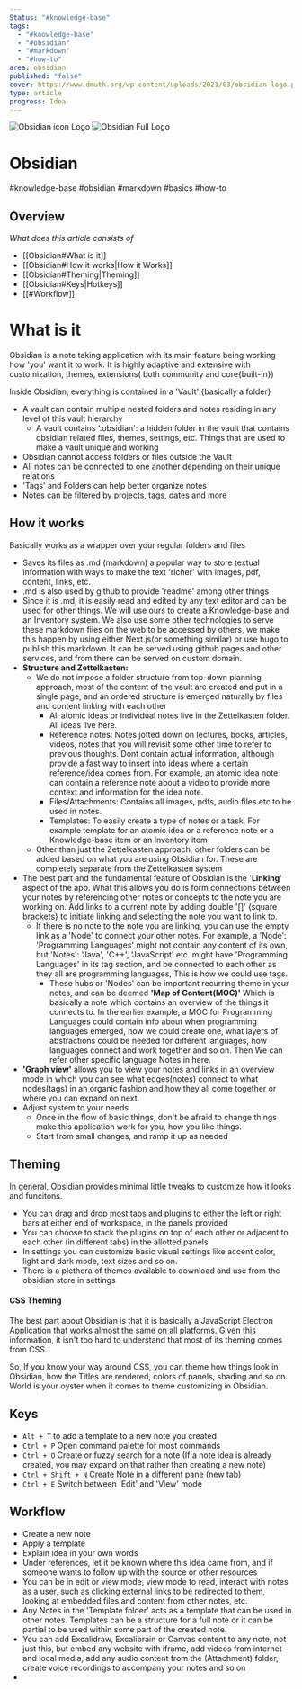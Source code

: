 ```yaml
---
Status: "#knowledge-base"
tags:
  - "#knowledge-base"
  - "#obsidian"
  - "#markdown"
  - "#how-to"
area: obsidian
published: "false"
cover: https://www.dmuth.org/wp-content/uploads/2021/03/obsidian-logo.png
type: article
progress: Idea
---
```

![Obsidian icon Logo](https://obsidian.md/images/2023-06-logo.png)
![Obsidian Full Logo](https://www.dmuth.org/wp-content/uploads/2021/03/obsidian-logo.png)
# Obsidian

#knowledge-base #obsidian #markdown #basics #how-to

## Overview
*What does this article consists of*
- [[Obsidian#What is it]]
- [[Obsidian#How it works|How it Works]]
- [[Obsidian#Theming|Theming]]
- [[Obsidian#Keys|Hotkeys]]
- [[#Workflow]]



# What is it

Obsidian is a note taking application with its main feature being working how 'you' want it to work. It is highly adaptive and extensive with customization, themes, extensions( both community and core{built-in})

Inside Obsidian, everything is contained in a 'Vault' {basically a folder}
- A vault can contain multiple nested folders and notes residing in any level of this vault hierarchy 
	- A vault contains '.obsidian': a hidden folder in the vault that contains obsidian related files, themes, settings, etc. Things that are used to make a vault unique and working
- Obsidian cannot access folders or files outside the Vault
- All notes can be connected to one another depending on their unique relations
- 'Tags' and Folders can help better organize notes
- Notes can be filtered by projects, tags, dates and more

## How it works

Basically works as a wrapper over your regular folders and files
- Saves its files as .md (markdown) a popular way to store textual information with ways to make the text 'richer' with images, pdf, content, links, etc.
- .md is also used by github to provide 'readme' among other things
- Since it is .md, it is easily read and edited by any text editor and can be used for other things. We will use ours to create a Knowledge-base and an Inventory system. We also use some other technologies to serve these markdown files on the web to be accessed by others, we make this happen by using either Next.js(or something similar) or use hugo to publish this markdown. It can be served using github pages and other services, and from there can be served on custom domain.
- **Structure and Zettelkasten:**
	- We do not impose a folder structure from top-down planning approach, most of the content of the vault are created and put in a single page, and an ordered structure is emerged naturally by files and content linking with each other
		- All atomic ideas or individual notes live in the Zettelkasten folder. All ideas live here.
		- Reference notes: Notes jotted down on lectures, books, articles, videos, notes that you will revisit some other time to refer to previous thoughts. Dont contain actual information, although provide a fast way to insert into ideas where a certain reference/idea comes from. For example, an atomic idea note can contain a reference note about a video to provide more context and information for the idea note.
		- Files/Attachments: Contains all images, pdfs, audio files etc to be used in notes.
		- Templates: To easily create a type of notes or a task, For example template for an atomic idea or a reference note or a Knowledge-base item or an Inventory item
	- Other than just the Zettelkasten approach, other folders can be added based on what you are using Obsidian for. These are completely separate from the Zettelkasten system
- The best part and the fundamental feature of Obsidian is the '**Linking**' aspect of the app. What this allows you do is form connections between your notes by referencing other notes or concepts to the note you are working on. Add links to a current note by adding double '[]' {square brackets} to initiate linking and selecting the note you want to link to. 
	- If there is no note to the note you are linking, you can use the empty link as a 'Node' to connect your other notes. For example, a 'Node':  'Programming Languages' might not contain any content of its own, but 'Notes': 'Java', 'C++', 'JavaScript' etc. might have 'Programming Languages' in its tag section, and be connected to each other as they all are programming languages, This is how we could use tags.
		- These hubs or 'Nodes' can be important recurring theme in your notes, and can be deemed **'Map of Content(MOC)'** Which is basically a note which contains an overview of the things it connects to. In the earlier example, a MOC for Programming Languages could contain info about when programming languages emerged, how we could create one, what layers of abstractions could be needed for different languages, how languages connect and work together and so on. Then We can refer other specific language Notes in here.
- **'Graph view'** allows you to view your notes and links in an overview mode in which you can see what edges(notes) connect to what nodes(tags) in an organic fashion and how they all come together or where you can expand on next.
- Adjust system to your needs
	- Once in the flow of basic things, don't be afraid to change things make this application work for you, how you like things. 
	- Start from small changes, and ramp it up as needed

## Theming

In general, Obsidian provides minimal little tweaks to customize how it looks and funcitons.

- You can drag and drop most tabs and plugins to either the left or right bars at either end of workspace, in the panels provided 
- You can choose to stack the plugins on top of each other or adjacent to each other (in different tabs) in the allotted panels
- In settings you can customize basic visual settings like accent color, light and dark mode, text sizes and so on.
- There is a plethora of themes available to download and use from the obsidian store in settings

####  CSS Theming
The best part about Obsidian is that it is basically a JavaScript Electron Application that works almost the same on all platforms. Given this information, it isn't too hard to understand that most of its theming comes from CSS. 

So, If you know your way around CSS, you can theme how things look in Obsidian, how the Titles are rendered, colors of panels,  shading and so on. World is your oyster when it comes to theme customizing in Obsidian. 


## Keys

- ` Alt + T `  to add a template to a new note you created
- ` Ctrl + P ` Open command palette for most commands
- ` Ctrl + O ` Create or fuzzy search for a note (If a note idea is already created, you may expand on that rather than creating a new note)
- ` Ctrl + Shift + N ` Create Note in a different pane (new tab)
- ` Ctrl + E ` Switch between 'Edit' and 'View' mode

## Workflow

- Create a new note
- Apply a template
- Explain idea in your own words
- Under references, let it be known where this idea came from, and if someone wants to follow up with the source or other resources
- You can be in edit or view mode, view mode to read, interact with notes as a user, such as clicking external links to be redirected to them, looking at embedded files and content from other notes, etc. 
- Any Notes in the 'Template folder' acts as a template that can be used in other notes. Templates can be a structure for a full note or it can be partial to be used within some part of the created note.
- You can add Excalidraw, Excalibrain or Canvas content to any note, not just this, but embed any website with iframe, add videos from internet and local media, add any audio content from the (Attachment) folder, create voice recordings to accompany your notes and so on
- 